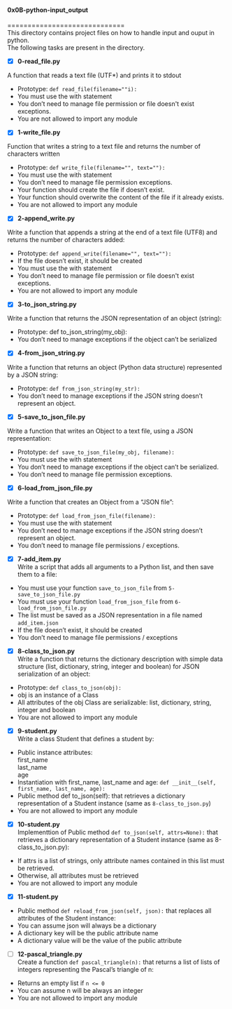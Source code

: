 #### 0x0B-python-input_output    
=============================     
This directory contains project files on how to handle input and ouput in python.    
The following tasks are present in the directory.     

- [x] **0-read_file.py**    

A function that reads a text file (UTF*) and prints it to stdout   
* Prototype: `def read_file(filename=""i):`    
* You must use the with statement     
* You don’t need to manage file permission or file doesn't exist exceptions.    
* You are not allowed to import any module     

- [x] **1-write_file.py**    

Function that writes a string to a text file and returns the number of characters written    
* Prototype: `def write_file(filename="", text=""):`    
* You must use the with statement    
* You don’t need to manage file permission exceptions.     
* Your function should create the file if doesn’t exist.    
* Your function should overwrite the content of the file if it already exists.    
* You are not allowed to import any module    

- [x] **2-append_write.py**     

Write a function that appends a string at the end of a text file (UTF8) and returns the number of characters added:    
* Prototype: `def append_write(filename="", text=""):`      
* If the file doesn’t exist, it should be created     
* You must use the with statement    
* You don’t need to manage file permission or file doesn't exist exceptions.    
* You are not allowed to import any module     

- [x] **3-to_json_string.py**     

Write a function that returns the JSON representation of an object (string):    
* Prototype: def to_json_string(my_obj):    
* You don’t need to manage exceptions if the object can’t be serialized    

- [x] **4-from_json_string.py**    

Write a function that returns an object (Python data structure) represented by a JSON string:    
* Prototype: `def from_json_string(my_str):`   
* You don’t need to manage exceptions if the JSON string doesn’t represent an object.     

- [x] **5-save_to_json_file.py**     

Write a function that writes an Object to a text file, using a JSON representation:    
* Prototype: `def save_to_json_file(my_obj, filename):`    
* You must use the with statement     
* You don’t need to manage exceptions if the object can’t be serialized.    
* You don’t need to manage file permission exceptions.    

- [x] **6-load_from_json_file.py**    

Write a function that creates an Object from a “JSON file”:   
* Prototype: `def load_from_json_file(filename):`    
* You must use the with statement    
* You don’t need to manage exceptions if the JSON string doesn’t represent an object.     
* You don’t need to manage file permissions / exceptions.     

- [x] **7-add_item.py**    
Write a script that adds all arguments to a Python list, and then save them to a file:   
* You must use your function `save_to_json_file` from `5-save_to_json_file.py`     
* You must use your function `load_from_json_file` from `6-load_from_json_file.py`    
* The list must be saved as a JSON representation in a file named `add_item.json`     
* If the file doesn’t exist, it should be created     
* You don’t need to manage file permissions / exceptions     

- [x] **8-class_to_json.py**    
Write a function that returns the dictionary description with simple data structure (list, dictionary, string, integer and boolean) for JSON serialization of an object:      
* Prototype: `def class_to_json(obj):`    
* obj is an instance of a Class    
* All attributes of the obj Class are serializable: list, dictionary, string, integer and boolean    
* You are not allowed to import any module     

- [x] **9-student.py**    
Write a class Student that defines a student by:    
* Public instance attributes:    
	first_name     
	last_name     
	age        
* Instantiation with first_name, last_name and age: `def __init__(self, first_name, last_name, age):`    
* Public method def to_json(self): that retrieves a dictionary representation of a Student instance (same as `8-class_to_json.py`)   
* You are not allowed to import any module    

- [x] **10-student.py**   
Implementtion of Public method `def to_json(self, attrs=None):` that retrieves a dictionary representation of a Student instance (same as 8-class_to_json.py):    
* If attrs is a list of strings, only attribute names contained in this list must be retrieved.    
* Otherwise, all attributes must be retrieved    
* You are not allowed to import any module   

- [x] **11-student.py**     
* Public method `def reload_from_json(self, json):`  that replaces all attributes of the Student instance:    
* You can assume json will always be a dictionary     
* A dictionary key will be the public attribute name     
* A dictionary value will be the value of the public attribute        

- [ ] **12-pascal_triangle.py**     
Create a function `def pascal_triangle(n):` that returns a list of lists of integers representing the Pascal’s triangle of n:     
* Returns an empty list if `n <= 0`    
* You can assume n will be always an integer    
* You are not allowed to import any module    
